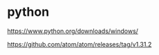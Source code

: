 # python


https://www.python.org/downloads/windows/

https://github.com/atom/atom/releases/tag/v1.31.2
